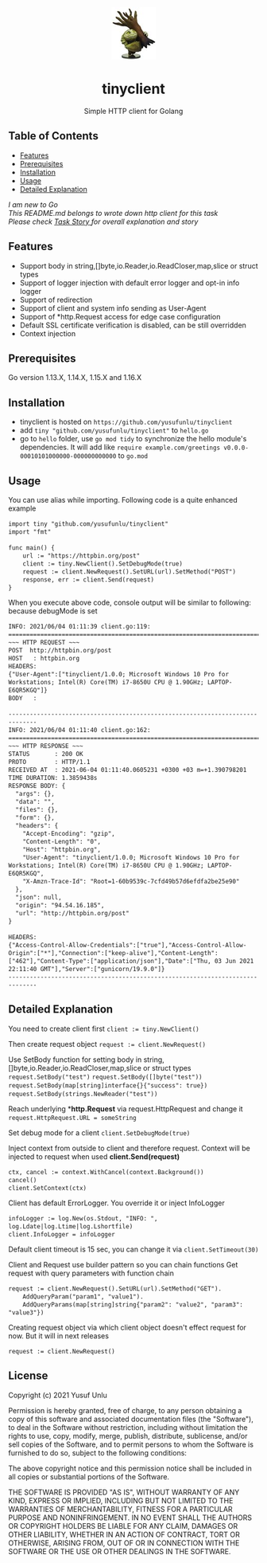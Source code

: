<p align="center"><img src="tiny.jpg"/>

<p align="center">
<h1 align="center">tinyclient</h1>
<p align="center">Simple HTTP client for Golang</p>

## Table of Contents
- [Features](#Features)
- [Prerequisites](#Prerequisites)
- [Installation](#Installation)
- [Usage](#Usage)
- [Detailed Explanation](#explanation)

*I am new to Go*<br>
*This README.md belongs to wrote down http client for this task*<br>
*Please check [Task Story ](STORY.md) for overall explanation and story*

## Features
* Support body in string,[]byte,io.Reader,io.ReadCloser,map,slice or struct types
* Support of logger injection with default error logger and opt-in info logger
* Support of redirection
* Support of client and system info sending as User-Agent
* Support of *http.Request access for edge case configuration
* Default SSL certificate verification is disabled, can be still overridden
* Context injection
## Prerequisites
Go version 1.13.X, 1.14.X, 1.15.X and 1.16.X
## Installation
* tinyclient is hosted on ``https://github.com/yusufunlu/tinyclient``
* add ``tiny "github.com/yusufunlu/tinyclient"`` to ``hello.go``
* go to ``hello`` folder, use ``go mod tidy`` to synchronize the hello module's dependencies. It will add like ``require example.com/greetings v0.0.0-00010101000000-000000000000`` to ``go.mod``


## Usage
You can use alias while importing. Following code is a quite enhanced example 

````
import tiny "github.com/yusufunlu/tinyclient"
import "fmt"

func main() {
	url := "https://httpbin.org/post"
	client := tiny.NewClient().SetDebugMode(true)
	request := client.NewRequest().SetURL(url).SetMethod("POST")
	response, err := client.Send(request)
}
````

When you execute above code, console output will be similar to following: because debugMode is set
````
INFO: 2021/06/04 01:11:39 client.go:119: 
==============================================================================
~~~ HTTP REQUEST ~~~
POST  http://httpbin.org/post
HOST   : httpbin.org
HEADERS:
{"User-Agent":["tinyclient/1.0.0; Microsoft Windows 10 Pro for Workstations; Intel(R) Core(TM) i7-8650U CPU @ 1.90GHz; LAPTOP-E6QR5KGQ"]}
BODY   :

------------------------------------------------------------------------------
INFO: 2021/06/04 01:11:40 client.go:162: 
==============================================================================
~~~ HTTP RESPONSE ~~~
STATUS       : 200 OK
PROTO        : HTTP/1.1
RECEIVED AT  : 2021-06-04 01:11:40.0605231 +0300 +03 m=+1.390798201
TIME DURATION: 1.3859438s
RESPONSE BODY: {
  "args": {}, 
  "data": "", 
  "files": {}, 
  "form": {}, 
  "headers": {
    "Accept-Encoding": "gzip", 
    "Content-Length": "0", 
    "Host": "httpbin.org", 
    "User-Agent": "tinyclient/1.0.0; Microsoft Windows 10 Pro for Workstations; Intel(R) Core(TM) i7-8650U CPU @ 1.90GHz; LAPTOP-E6QR5KGQ", 
    "X-Amzn-Trace-Id": "Root=1-60b9539c-7cfd49b57d6efdfa2be25e90"
  }, 
  "json": null, 
  "origin": "94.54.16.185", 
  "url": "http://httpbin.org/post"
}

HEADERS:
{"Access-Control-Allow-Credentials":["true"],"Access-Control-Allow-Origin":["*"],"Connection":["keep-alive"],"Content-Length":["462"],"Content-Type":["application/json"],"Date":["Thu, 03 Jun 2021 22:11:40 GMT"],"Server":["gunicorn/19.9.0"]}
------------------------------------------------------------------------------
````
## Detailed Explanation

You need to create client first
``client := tiny.NewClient()``

Then create request object
``request := client.NewRequest()``

Use SetBody function for setting body in string,[]byte,io.Reader,io.ReadCloser,map,slice or struct types
``request.SetBody("test")``
``request.SetBody([]byte("test"))``
``request.SetBody(map[string]interface{}{"success": true})``
``request.SetBody(strings.NewReader("test"))``

Reach underlying ***http.Request** via request.HttpRequest and change it
``request.HttpRequest.URL = someString``

Set debug mode for a client
``client.SetDebugMode(true)``

Inject context from outside to client and therefore request. Context will be injected to request when used **client.Send(request)**
````
ctx, cancel := context.WithCancel(context.Background())
cancel()
client.SetContext(ctx)
````
Client has default ErrorLogger. You override it or inject InfoLogger
````
infoLogger := log.New(os.Stdout, "INFO: ", log.Ldate|log.Ltime|log.Lshortfile)
client.InfoLogger = infoLogger
````
Default client timeout is 15 sec, you can change it via `client.SetTimeout(30)` 

Client and Request use builder pattern so you can chain functions
Get request with query parameters with function chain
````
request := client.NewRequest().SetURL(url).SetMethod("GET").
    AddQueryParam("param1", "value1").
    AddQueryParams(map[string]string{"param2": "value2", "param3": "value3"})
````

Creating request object via which client object doesn't effect request for now. But it will in next releases
````
request := client.NewRequest()
````

## License 
Copyright (c) 2021 Yusuf Unlu

Permission is hereby granted, free of charge, to any person obtaining a copy of this software and associated documentation files (the "Software"), to deal in the Software without restriction, including without limitation the rights to use, copy, modify, merge, publish, distribute, sublicense, and/or sell copies of the Software, and to permit persons to whom the Software is furnished to do so, subject to the following conditions:

The above copyright notice and this permission notice shall be included in all copies or substantial portions of the Software.

THE SOFTWARE IS PROVIDED "AS IS", WITHOUT WARRANTY OF ANY KIND, EXPRESS OR IMPLIED, INCLUDING BUT NOT LIMITED TO THE WARRANTIES OF MERCHANTABILITY, FITNESS FOR A PARTICULAR PURPOSE AND NONINFRINGEMENT. IN NO EVENT SHALL THE AUTHORS OR COPYRIGHT HOLDERS BE LIABLE FOR ANY CLAIM, DAMAGES OR OTHER LIABILITY, WHETHER IN AN ACTION OF CONTRACT, TORT OR OTHERWISE, ARISING FROM, OUT OF OR IN CONNECTION WITH THE SOFTWARE OR THE USE OR OTHER DEALINGS IN THE SOFTWARE. 
